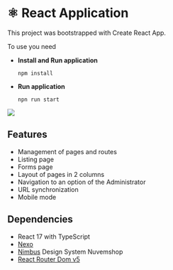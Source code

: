 # ⚛️ React Application

This project was bootstrapped with Create React App. 

To use you need

- **Install and Run application**
  ```
  npm install
  ```
- **Run application**
  ```
  npn run start
  ```

<a href="https://www.loom.com/share/5f6414f1425049ec985b8096dabfc389">
    <img style="max-width:300px;" src="https://cdn.loom.com/sessions/thumbnails/5f6414f1425049ec985b8096dabfc389-with-play.gif">
</a>


## Features
- Management of pages and routes
- Listing page
- Forms page
- Layout of pages in 2 columns
- Navigation to an option of the Administrator
- URL synchronization
- Mobile mode

## Dependencies 
 - React 17 with TypeScript
 - [Nexo](https://www.npmjs.com/package/@tiendanube/nexo)
 - [Nimbus](https://tiendanube.github.io/design-system-nimbus/?path=/story/intro-welcome--welcome) Design System Nuvemshop
 - [React Router Dom v5](https://v5.reactrouter.com/web/guides/quick-start)
